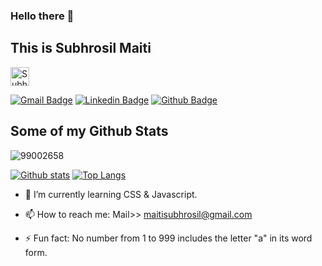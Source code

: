 ### Hello there 👋
## This is Subhrosil Maiti<a href="https://dev.to/subhrosilmaiti">
  <img src="https://d2fltix0v2e0sb.cloudfront.net/dev-badge.svg" alt="Subhrosil Maiti's DEV Profile" height="30" width="30">
</a>

[![Gmail Badge](https://img.shields.io/badge/-subhrosil.maiti@ltts.com-c14438?style=flat&logo=Gmail&logoColor=white&link=mailto:subhrosil.maiti@ltts.com)](mailto:subhrosil.maiti@ltts.com) 
[![Linkedin Badge](https://img.shields.io/badge/-www.linkedin.com/in/subhrosilmaiti-0072b1?style=flat&logo=Linkedin&logoColor=white&link=https://www.linkedin.com/in/www.linkedin.com/in/subhrosilmaiti/)](https://www.linkedin.com/in/www.linkedin.com/in/subhrosilmaiti/)
[![Github Badge](https://img.shields.io/badge/-99002658-grey?style=flat&logo=github&logoColor=white&link=https://github.com/99002658/)](https://www.github.com/99002658/) 

<!-- [![Subhrosil Maiti's DEV Badge](https://d2fltix0v2e0sb.cloudfront.net/dev-badge.svg)](https://dev.to/subhrosilmaiti) -->

<!--![Profile views](https://gpvc.arturio.dev/[99002658])-->


## Some of my Github Stats
<p align=left> <img src=https://komarev.com/ghpvc/?username=99002658 alt=99002658 /> </p>

[![Github stats](https://github-readme-stats.vercel.app/api?username=99002658&show_icons=true&include_all_commits=true)](https://github.com/99002658/github-readme-stats)
[![Top Langs](https://github-readme-stats.vercel.app/api/top-langs/?username=99002658&layout=compact)](https://github.com/99002658/github-readme-stats)


<!--
- 🔭 I’m currently working on ... -->
- 🌱 I’m currently learning CSS & Javascript.
<!-- 
- 👯 I’m looking to collaborate on ...
- 🤔 I’m looking for help with ...
- 💬 Ask me about ... -->
- 📫 How to reach me: Mail>> maitisubhrosil@gmail.com
<!--
- 😄 Pronouns: -->
- ⚡ Fun fact: No number from 1 to 999 includes the letter "a" in its word form.

